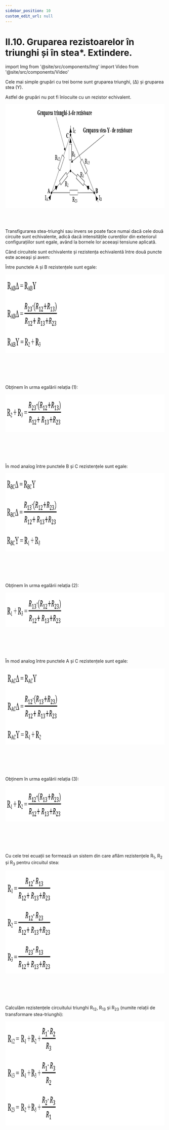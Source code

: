 ```yaml
---
sidebar_position: 10
custom_edit_url: null
---
```


# II.10. Gruparea rezistoarelor în triunghi și în stea*. Extindere.




import Img from '@site/src/components/Img'
import Video from '@site/src/components/Video'




<div class="alert alert--primary" role="alert">

Cele mai simple grupări cu trei borne sunt gruparea triunghi, (Δ) și gruparea stea (Y).

Astfel de grupări nu pot fi înlocuite cu un rezistor echivalent.


<Img className="img-responsive4" src="fizica/clasa10/capitolul2/II-10-gruparea-rezistoarelor-in-triunghi-si-in-stea-poza1-schema-circuit.png" width="1000" height="326" lazy={false} /> 






</div>


<br></br>



<div class="alert alert--primary" role="alert">

Transfigurarea stea-triunghi sau invers se poate face numai dacă cele două circuite sunt echivalente, adică dacă intensitățile curenților din exteriorul configurațiilor sunt egale, având la bornele lor aceeași tensiune aplicată.

Când circuitele sunt echivalente și rezistența echivalentă între două puncte este aceeași și avem:

Între punctele A și B rezistențele sunt egale: 


<Img className="img-responsive4" src="fizica/clasa10/capitolul2/II-10-gruparea-rezistoarelor-in-triunghi-si-in-stea-poza2-transfigurarea-stea-triunghi-formula1.png" width="1000" height="248" lazy={false} /> 

<br></br>
<br></br>

Obținem în urma egalării relația (1):



<Img className="img-responsive4" src="fizica/clasa10/capitolul2/II-10-gruparea-rezistoarelor-in-triunghi-si-in-stea-poza3-transfigurarea-stea-triunghi-formula2.png" width="1000" height="119" lazy={false} /> 

<br></br>
<br></br>

În mod analog între punctele B și C rezistențele sunt egale:



<Img className="img-responsive4" src="fizica/clasa10/capitolul2/II-10-gruparea-rezistoarelor-in-triunghi-si-in-stea-poza4-transfigurarea-stea-triunghi-formula3.png" width="1000" height="245" lazy={false} /> 

<br></br>
<br></br>


Obținem în urma egalării relația (2): 



<Img className="img-responsive4" src="fizica/clasa10/capitolul2/II-10-gruparea-rezistoarelor-in-triunghi-si-in-stea-poza5-transfigurarea-stea-triunghi-formula4.png" width="1000" height="108" /> 

<br></br>
<br></br>

În mod analog între punctele A și C rezistențele sunt egale:


<Img className="img-responsive4" src="fizica/clasa10/capitolul2/II-10-gruparea-rezistoarelor-in-triunghi-si-in-stea-poza6-transfigurarea-stea-triunghi-formula5.png" width="1000" height="241" /> 

<br></br>
<br></br>


Obținem în urma egalării relația (3):



<Img className="img-responsive4" src="fizica/clasa10/capitolul2/II-10-gruparea-rezistoarelor-in-triunghi-si-in-stea-poza7-transfigurarea-stea-triunghi-formula6.png" width="1000" height="112" /> 

<br></br>
<br></br>

Cu cele trei ecuații se formează un sistem din care aflăm rezistențele R<sub>1</sub>, R<sub>2</sub> și R<sub>3</sub> pentru circuitul stea:



<Img className="img-responsive4" src="fizica/clasa10/capitolul2/II-10-gruparea-rezistoarelor-in-triunghi-si-in-stea-poza8-transfigurarea-stea-triunghi-formula7.png" width="1000" height="323" /> 

<br></br>
<br></br>


Calculăm rezistențele circuitului triunghi R<sub>12</sub>, R<sub>13</sub> și R<sub>23</sub> (numite relații de transformare stea-triunghi):




<Img className="img-responsive4" src="fizica/clasa10/capitolul2/II-10-gruparea-rezistoarelor-in-triunghi-si-in-stea-poza9-transfigurarea-stea-triunghi-formula8.png" width="1000" height="328" /> 



</div>


